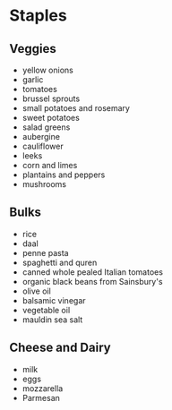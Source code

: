 # Staples

## Veggies

- yellow onions
- garlic
- tomatoes
- brussel sprouts
- small potatoes and rosemary
- sweet potatoes
- salad greens
- aubergine
- cauliflower
- leeks
- corn and limes
- plantains and peppers
- mushrooms

## Bulks

- rice
- daal
- penne pasta
- spaghetti and quren
- canned whole pealed Italian tomatoes
- organic black beans from Sainsbury's
- olive oil
- balsamic vinegar
- vegetable oil
- mauldin sea salt

## Cheese and Dairy

- milk
- eggs
- mozzarella
- Parmesan 



